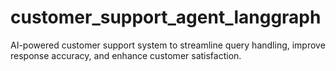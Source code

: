 # customer_support_agent_langgraph
AI-powered customer support system to streamline query handling, improve response accuracy, and enhance customer satisfaction.
